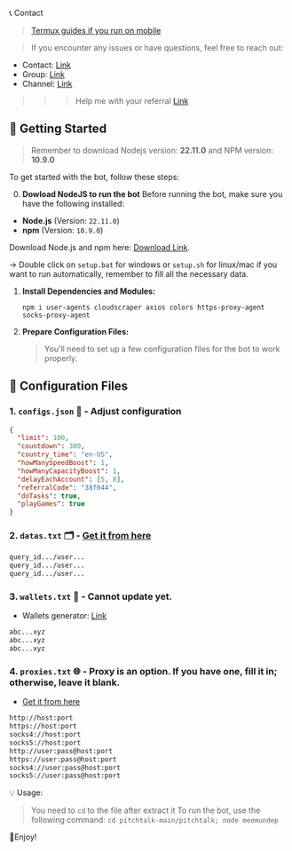 📞 Contact

> [Termux guides if you run on mobile](https://github.com/MeoMunDep/Guides-for-using-my-script-on-termux.)

> If you encounter any issues or have questions, feel free to reach out:

- Contact: [Link](t.me/MeoMunDep)
- Group: [Link](t.me/KeoAirDropFreeNe)
- Channel: [Link](t.me/KeoAirDropFreeNee)

> > > Help me with your referral [Link](https://t.me/pitchtalk_bot/app?startapp=38f044)

## 🚀 Getting Started

> Remember to download Nodejs version: **22.11.0** and NPM version: **10.9.0**


To get started with the bot, follow these steps:

0. **Dowload NodeJS to run the bot**
Before running the bot, make sure you have the following installed:

- **Node.js** (Version: `22.11.0`)
- **npm** (Version: `10.9.0`)

Download Node.js and npm here: [Download Link](https://t.me/KeoAirDropFreeNe/257/1462).

-> Double click on `setup.bat` for windows or `setup.sh` for linux/mac if you want to run automatically, remember to fill all the necessary data.

1. **Install Dependencies and Modules:**

   ```
   npm i user-agents cloudscraper axios colors https-proxy-agent socks-proxy-agent
   ```

2. **Prepare Configuration Files:**

   > You'll need to set up a few configuration files for the bot to work properly.

## 📁 Configuration Files

### 1. `configs.json` 📜 - Adjust configuration

```json
{
  "limit": 100,
  "countdown": 300,
  "country_time": "en-US",
  "howManySpeedBoost": 1,
  "howManyCapacityBoost": 1,
  "delayEachAccount": [5, 8],
  "referralCode": "38f044",
  "doTasks": true,
  "playGames": true
}
```

### 2. `datas.txt` 🗂️ - [Get it from here](https://t.me/KeoAirDropFreeNee/1586)


```txt
query_id.../user...
query_id.../user...
query_id.../user...
```

### 3. `wallets.txt` 💼 - Cannot update yet.

- Wallets generator: [Link](https://github.com/MeoMunDep/Automatic-Ultimate-Create-Wallets-for-Airdrop)

```txt - wallet address
abc...xyz
abc...xyz
abc...xyz
```

### 4. `proxies.txt` 🌐 - Proxy is an option. If you have one, fill it in; otherwise, leave it blank.


- [Get it from here](https://www.webshare.io/?referral_code=4l5kb3glsce7)

```txt
http://host:port
https://host:port
socks4://host:port
socks5://host:port
http://user:pass@host:port
https://user:pass@host:port
socks4://user:pass@host:port
socks5://user:pass@host:port
```

💡 Usage:

> You need to `cd` to the file after extract it
> To run the bot, use the following command: `cd pitchtalk-main/pitchtalk; node meomundep`

🎇Enjoy!
